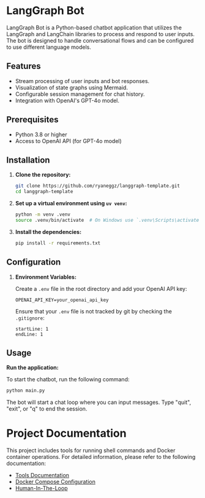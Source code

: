 # LangGraph Bot

LangGraph Bot is a Python-based chatbot application that utilizes the LangGraph and LangChain libraries to process and respond to user inputs. The bot is designed to handle conversational flows and can be configured to use different language models.

## Features

- Stream processing of user inputs and bot responses.
- Visualization of state graphs using Mermaid.
- Configurable session management for chat history.
- Integration with OpenAI's GPT-4o model.

## Prerequisites

- Python 3.8 or higher
- Access to OpenAI API (for GPT-4o model)

## Installation

1. **Clone the repository:**

   ```bash
   git clone https://github.com/ryaneggz/langgraph-template.git
   cd langgraph-template
   ```

2. **Set up a virtual environment using `uv venv`:**

   ```bash
   python -m venv .venv
   source .venv/bin/activate  # On Windows use `.venv\Scripts\activate`
   ```

3. **Install the dependencies:**

   ```bash
   pip install -r requirements.txt
   ```

## Configuration

1. **Environment Variables:**

   Create a `.env` file in the root directory and add your OpenAI API key:

   ```plaintext
   OPENAI_API_KEY=your_openai_api_key
   ```

   Ensure that your `.env` file is not tracked by git by checking the `.gitignore`:

   ```gitignore
   startLine: 1
   endLine: 1
   ```

## Usage

**Run the application:**

   To start the chatbot, run the following command:

   ```bash
   python main.py
   ```

   The bot will start a chat loop where you can input messages. Type "quit", "exit", or "q" to end the session.

# Project Documentation

This project includes tools for running shell commands and Docker container operations. For detailed information, please refer to the following documentation:

- [Tools Documentation](./docs/tools.md)
- [Docker Compose Configuration](./docs/docker-compose.md)
- [Human-In-The-Loop](https://langchain-ai.github.io/langgraph/how-tos/create-react-agent-hitl/#usage)